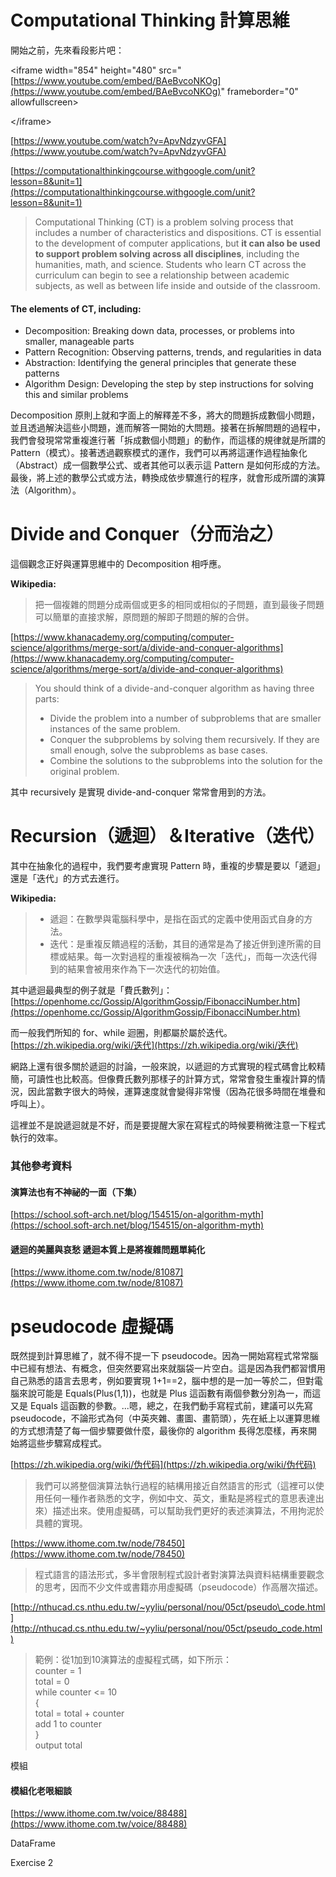 # Computational Thinking 計算思維

開始之前，先來看段影片吧：

&lt;iframe width="854" height="480" src="[https://www.youtube.com/embed/BAeBvcoNKOg](https://www.youtube.com/embed/BAeBvcoNKOg)" frameborder="0" allowfullscreen&gt;

&lt;/iframe&gt;

[https://www.youtube.com/watch?v=ApvNdzyvGFA](https://www.youtube.com/watch?v=ApvNdzyvGFA)

[https://computationalthinkingcourse.withgoogle.com/unit?lesson=8&unit=1](https://computationalthinkingcourse.withgoogle.com/unit?lesson=8&unit=1)

> Computational Thinking \(CT\) is a problem solving process that includes a number of characteristics and dispositions. CT is essential to the development of computer applications, but **it can also be used to support problem solving across all disciplines**, including the humanities, math, and science. Students who learn CT across the curriculum can begin to see a relationship between academic subjects, as well as between life inside and outside of the classroom.

#### The elements of CT, including:

* Decomposition: Breaking down data, processes, or problems into smaller, manageable parts
* Pattern Recognition: Observing patterns, trends, and regularities in data
* Abstraction: Identifying the general principles that generate these patterns
* Algorithm Design: Developing the step by step instructions for solving this and similar problems

Decomposition 原則上就和字面上的解釋差不多，將大的問題拆成數個小問題，並且透過解決這些小問題，進而解答一開始的大問題。接著在拆解問題的過程中，我們會發現常常重複進行著「拆成數個小問題」的動作，而這樣的規律就是所謂的 Pattern（模式）。接著透過觀察模式的運作，我們可以再將這運作過程抽象化（Abstract）成一個數學公式、或者其他可以表示這 Pattern 是如何形成的方法。最後，將上述的數學公式或方法，轉換成依步驟進行的程序，就會形成所謂的演算法（Algorithm）。

# Divide and Conquer（分而治之）

這個觀念正好與運算思維中的 Decomposition 相呼應。

**Wikipedia:**

> 把一個複雜的問題分成兩個或更多的相同或相似的子問題，直到最後子問題可以簡單的直接求解，原問題的解即子問題的解的合併。

[https://www.khanacademy.org/computing/computer-science/algorithms/merge-sort/a/divide-and-conquer-algorithms](https://www.khanacademy.org/computing/computer-science/algorithms/merge-sort/a/divide-and-conquer-algorithms)

> You should think of a divide-and-conquer algorithm as having three parts:
>
> * Divide the problem into a number of subproblems that are smaller instances of the same problem.
> * Conquer the subproblems by solving them recursively. If they are small enough, solve the subproblems as base cases.
> * Combine the solutions to the subproblems into the solution for the original problem.

其中 recursively 是實現 divide-and-conquer 常常會用到的方法。

# Recursion（遞迴）＆Iterative（迭代）

其中在抽象化的過程中，我們要考慮實現 Pattern 時，重複的步驟是要以「遞迴」還是「迭代」的方式去進行。

**Wikipedia:**

> * 遞迴：在數學與電腦科學中，是指在函式的定義中使用函式自身的方法。 
> * 迭代：是重複反饋過程的活動，其目的通常是為了接近併到達所需的目標或結果。每一次對過程的重複被稱為一次「迭代」，而每一次迭代得到的結果會被用來作為下一次迭代的初始值。

其中遞迴最典型的例子就是「費氏數列」：  
[https://openhome.cc/Gossip/AlgorithmGossip/FibonacciNumber.htm](https://openhome.cc/Gossip/AlgorithmGossip/FibonacciNumber.htm)

而一般我們所知的 for、while 迴圈，則都屬於屬於迭代。  
[https://zh.wikipedia.org/wiki/迭代](https://zh.wikipedia.org/wiki/迭代)

網路上還有很多關於遞迴的討論，一般來說，以遞迴的方式實現的程式碼會比較精簡，可讀性也比較高。但像費氏數列那樣子的計算方式，常常會發生重複計算的情況，因此當數字很大的時候，運算速度就會變得非常慢（因為花很多時間在堆疊和呼叫上）。

這裡並不是說遞迴就是不好，而是要提醒大家在寫程式的時候要稍微注意一下程式執行的效率。

### 其他參考資料

#### 演算法也有不神祕的一面（下集）

[https://school.soft-arch.net/blog/154515/on-algorithm-myth](https://school.soft-arch.net/blog/154515/on-algorithm-myth)

#### 遞迴的美麗與哀愁 遞迴本質上是將複雜問題單純化

[https://www.ithome.com.tw/node/81087](https://www.ithome.com.tw/node/81087)

# pseudocode 虛擬碼

既然提到計算思維了，就不得不提一下 pseudocode。因為一開始寫程式常常腦中已經有想法、有概念，但突然要寫出來就腦袋一片空白。這是因為我們都習慣用自己熟悉的語言去思考，例如要實現 1+1==2，腦中想的是一加一等於二，但對電腦來說可能是 Equals\(Plus\(1,1\)\)，也就是 Plus 這函數有兩個參數分別為一，而這又是 Equals 這函數的參數。...嗯，總之，在我們動手寫程式前，建議可以先寫 pseudocode，不論形式為何（中英夾雜、畫圖、畫箭頭），先在紙上以運算思維的方式想清楚了每一個步驟要做什麼，最後你的 algorithm 長得怎麼樣，再來開始將這些步驟寫成程式。

[https://zh.wikipedia.org/wiki/伪代码](https://zh.wikipedia.org/wiki/伪代码)

> 我們可以將整個演算法執行過程的結構用接近自然語言的形式（這裡可以使用任何一種作者熟悉的文字，例如中文、英文，重點是將程式的意思表達出來）描述出來。使用虛擬碼，可以幫助我們更好的表述演算法，不用拘泥於具體的實現。

[https://www.ithome.com.tw/node/78450](https://www.ithome.com.tw/node/78450)

> 程式語言的語法形式，多半會限制程式設計者對演算法與資料結構重要觀念的思考，因而不少文件或書籍亦用虛擬碼（pseudocode）作高層次描述。

[http://nthucad.cs.nthu.edu.tw/~yyliu/personal/nou/05ct/pseudo\_code.html](http://nthucad.cs.nthu.edu.tw/~yyliu/personal/nou/05ct/pseudo_code.html)

> 範例：從1加到10演算法的虛擬程式碼，如下所示：  
> counter = 1  
> total = 0  
> while counter &lt;= 10  
> {  
>   total = total + counter  
>   add 1 to counter  
> }  
> output total

模組

#### 模組化老哏細談

[https://www.ithome.com.tw/voice/88488](https://www.ithome.com.tw/voice/88488)

DataFrame

Exercise 2

